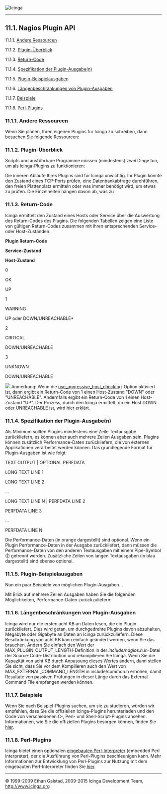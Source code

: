  ![Icinga](../images/logofullsize.png "Icinga") 

* * * * *

11.1. Nagios Plugin API
-----------------------

11.1.1. [Andere Ressourcen](pluginapi.md#otherresources)

11.1.2. [Plugin-Überblick](pluginapi.md#overview)

11.1.3. [Return-Code](pluginapi.md#returncode)

11.1.4. [Spezifikation der Plugin-Ausgabe(n)](pluginapi.md#outputspec)

11.1.5. [Plugin-Beispielausgaben](pluginapi.md#outputexamples)

11.1.6. [Längenbeschränkungen von
Plugin-Ausgaben](pluginapi.md#outputlengthrestrictions)

11.1.7. [Beispiele](pluginapi.md#examples)

11.1.8. [Perl-Plugins](pluginapi.md#perlplugins)

### 11.1.1. Andere Ressourcen

Wenn Sie planen, Ihren eigenen Plugins für Icinga zu schreiben, dann
besuchen Sie folgende Ressourcen:



### 11.1.2. Plugin-Überblick

Scripts und ausführbare Programme müssen (mindestens) zwei Dinge tun, um
als Icinga-Plugins zu funktionieren:



Die inneren Abläufe Ihres Plugins sind für Icinga unwichtig. Ihr Plugin
könnte den Zustand eines TCP-Ports prüfen, eine Datenbankabfrage
durchführen, den freien Plattenplatz ermitteln oder was immer benötigt
wird, um etwas zu prüfen. Die Einzelheiten hängen davon ab, was zu

### 11.1.3. Return-Code

Icinga ermittelt den Zustand eines Hosts oder Service über die
Auswertung des Return-Codes des Plugins. Die folgenden Tabellen zeigen
eine Liste von gültigen Return-Codes zusammen mit ihren entsprechenden
Service- oder Host-Zuständen.

**Plugin Return-Code**

**Service-Zustand**

**Host-Zustand**

0

OK

UP

1

WARNING

UP oder DOWN/UNREACHABLE\*

2

CRITICAL

DOWN/UNREACHABLE

3

UNKNOWN

DOWN/UNREACHABLE

![](../images/note.gif) Anmerkung: Wenn die
[use\_aggressive\_host\_checking](configmain.md#configmain-use_aggressive_host_checking)-Option
aktiviert ist, dann ergibt ein Return-Code von 1 einen Host-Zustand
"DOWN" oder "UNREACHABLE". Andernfalls ergibt ein Return-Code von 1
einen Host-Zustand "UP". Der Prozess, durch den Icinga ermittelt, ob ein
Host DOWN oder UNREACHABLE ist, wird
[hier](networkreachability.md "5.10. Ermitteln des Zustands und der Erreichbarkeit von Netzwerk-Hosts")
erklärt.

### 11.1.4. Spezifikation der Plugin-Ausgabe(n)

Als Minimum sollten Plugins mindestens eine Zeile Textausgabe
zurückliefern, es können aber auch mehrere Zeilen Ausgaben sein. Plugins
können zusätzlich Performance-Daten zurückliefern, die von externen
Applikationen verarbeitet werden können. Das grundlegende Format für
Plugin-Ausgaben ist wie folgt:

TEXT OUTPUT | OPTIONAL PERFDATA

LONG TEXT LINE 1

LONG TEXT LINE 2

...

LONG TEXT LINE N | PERFDATA LINE 2

PERFDATA LINE 3

...

PERFDATA LINE N

Die Performance-Daten (in orange dargestellt) sind optional. Wenn ein
Plugin Performance-Daten in der Ausgabe zurückliefert, dann müssen die
Performance-Daten von den anderen Textausgaben mit einem Pipe-Symbol (|)
getrennt werden. Zusätzliche Zeilen von langen Textausgaben (in blau
dargestellt) sind ebenso optional.

### 11.1.5. Plugin-Beispielausgaben

Nun ein paar Beispiele von möglichen Plugin-Ausgaben...



























Mit Blick auf mehrere Zeilen Ausgaben haben Sie die folgenden
Möglichkeiten, Performance-Daten zurückzuliefern:





### 11.1.6. Längenbeschränkungen von Plugin-Ausgaben

Icinga wird nur die ersten acht KB an Daten lesen, die ein Plugin
zurückliefert. Dies wird getan, um durchgedrehte Plugins davon
abzuhalten, Megabyte oder Gigabyte an Daten an Icinga zurückzuliefern.
Diese Beschränkung von acht KB kann einfach geändert werden, wenn Sie
das brauchen. Ändern Sie einfach den Wert der
MAX\_PLUGIN\_OUTPUT\_LENGTH-Definition in der
*include/nagios.h.in*-Datei der Source-Code-Distribution und
rekompilieren Sie Icinga. Wenn Sie die Kapazität von acht KB durch
Anpassung dieses Wertes ändern, dann stellen Sie sicht, dass Sie vor dem
Kompilieren auch den Wert von MAX\_EXTERNAL\_COMMAND\_LENGTH in
include/common.h erhöhen, damit Resultate von passiven Prüfungen in
dieser Länge durch das External Command File empfangen werden können.

### 11.1.7. Beispiele

Wenn Sie nach Beispiel-Plugins suchen, um sie zu studieren, würden wir
empfehlen, dass Sie die offiziellen Icinga-Plugins herunterladen und den
Code von verschiedenen C-, Perl- und Shell-Script-Plugins ansehen.
Informationen, wie Sie die offiziellen Plugins besorgen können, finden
Sie [hier](plugins.md "5.1. Icinga Plugins").

### 11.1.8. Perl-Plugins

Icinga bietet einen optionalen [eingebauten
Perl-Interpreter](embeddedperl.md "7.18. Benutzen des Embedded Perl Interpreters")
(embedded Perl interpreter), der die Ausführung von Perl-Plugins
beschleunigen kann. Mehr Informationen zur Entwicklung von Perl-Plugins
zur Nutzung mit dem eingebauten Perl-Interpreter finden Sie
[hier](embeddedperl.md "7.18. Benutzen des Embedded Perl Interpreters").

* * * * *


© 1999-2009 Ethan Galstad, 2009-2015 Icinga Development Team,
http://www.icinga.org
